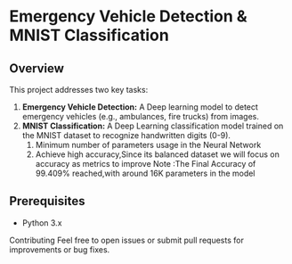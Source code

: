 # Emergency Vehicle Detection & MNIST Classification

## Overview
This project addresses two key tasks:
1. **Emergency Vehicle Detection:** A Deep learning model to detect emergency vehicles (e.g., ambulances, fire trucks) from images.
2. **MNIST Classification:** A Deep Learning classification model trained on the MNIST dataset to recognize handwritten digits (0-9).
     1. Minimum number of parameters usage in the Neural Network
     2. Achieve high accuracy,Since its balanced dataset we will focus on accuracy as metrics to improve
Note :The Final Accuracy of 99.409% reached,with around 16K parameters in the model

## Prerequisites
- Python 3.x

Contributing
Feel free to open issues or submit pull requests for improvements or bug fixes.
